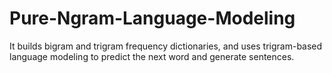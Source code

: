 # Pure-Ngram-Language-Modeling
It builds bigram and trigram frequency dictionaries, and uses trigram-based language modeling to predict the next word and generate sentences.

